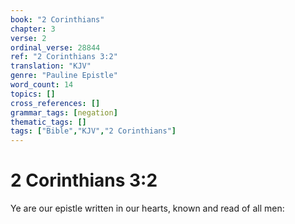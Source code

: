 ```yaml
---
book: "2 Corinthians"
chapter: 3
verse: 2
ordinal_verse: 28844
ref: "2 Corinthians 3:2"
translation: "KJV"
genre: "Pauline Epistle"
word_count: 14
topics: []
cross_references: []
grammar_tags: [negation]
thematic_tags: []
tags: ["Bible","KJV","2 Corinthians"]
---
```


# 2 Corinthians 3:2

Ye are our epistle written in our hearts, known and read of all men:
